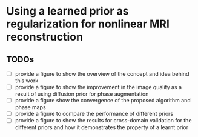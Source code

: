 # Using a learned prior as regularization for nonlinear MRI reconstruction

## TODOs

- [ ] provide a figure to show the overview of the concept and idea behind this work
- [ ] provide a figure to show the improvement in the image quality as a result of using diffusion prior for phase augmentation
- [ ] provide a figure show the convergence of the proposed algorithm and phase maps
- [ ] provide a figure to compare the performance of different priors
- [ ] provide a figure to show the results for cross-domain validation for the different priors and how it demonstrates the property of a learnt prior